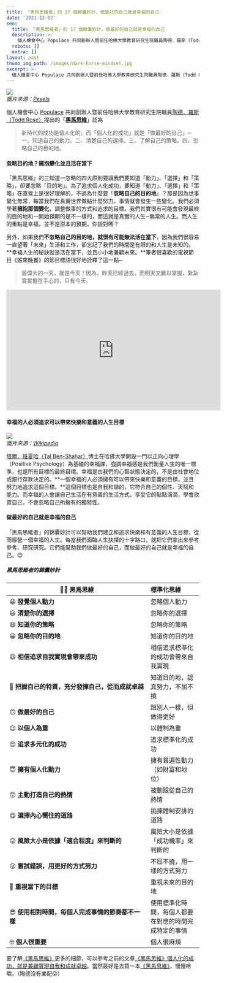 ```yaml
---
title: 「黑馬思維者」的 17 個錦囊妙計，做最好的自己就是幸福的自己
date: '2021-12-02'
seo:
  title: 「黑馬思維者」的 17 個錦囊妙計，做最好的自己就是幸福的自己
  description: >-
    個人機會中心 Populace 共同創辦人暨前任哈佛大學教育研究生院職員陶德．羅斯（Todd Rose）提出的「黑馬思維」認為新時代的成功是個人化的，而「個人化的成功」就是「做最好的自己」─一、知道自己的動力。二、清楚自己的選擇。三、了解自己的策略。四、忽略自己的目的地。
  robots: []
  extra: []
layout: post
thumb_img_path: /images/dark-horse-mindset.jpg
excerpt: >-
  個人機會中心 Populace 共同創辦人暨前任哈佛大學教育研究生院職員陶德．羅斯（Todd Rose）提出的「黑馬思維」認為新時代的成功是個人化的，而「個人化的成功」就是「做最好的自己」─一、知道自己的動力。二、清楚自己的選擇。三、了解自己的策略。四、忽略自己的目的地。
---
```

![](/images/dark-horse-mindset.jpg)  
*圖片來源：[Pexels](https://www.pexels.com/photo/photo-of-man-standing-on-top-of-mountain-2577274/)*

個人機會中心 [Populace](https://populace.org) 共同創辦人暨前任哈佛大學教育研究生院職員[陶德．羅斯（Todd Rose）](http://www.toddrose.com)提出的「[**黑馬思維**](https://pifi.life/posts/dark-horse/)」認為

> 新時代的成功是個人化的，而「個人化的成功」就是「做最好的自己」─一、知道自己的動力。二、清楚自己的選擇。三、了解自己的策略。四、忽略自己的目的地。

####  忽略目的地？擁抱變化並且活在當下

「黑馬思維」的三知道一忽略的四大原則要讓我們要知道「動力」、「選擇」和「策略」，卻要忽略「目的地」。為了追求個人化成功，要知道「動力」、「選擇」和「策略」在直覺上是很好理解的，不過為什麼要「**忽略自己的目的地**」？那是因為世事變化無常，每當我們在真實世界做點什麼努力，事情就會發生一些變化。我們必須學著**擁抱那個變化**，調整做事的方式和追求的目標。我們其實很有可能會發現最終的目的地和一開始預期的是不一樣的，而這就是真實的人生─無常的人生。而人生的重點是幸福，並不是原本的預期，你說對嗎？

另外，如果我們**不忽略自己的目的地，就很有可能無法活在當下**，因為我們很容易一直望著「未來」生活和工作，卻忘記了我們的時間是有限的和人生是未知的。**幸褔人生的秘訣就是活在當下，並且小小地兼顧未來。**筆者很喜歡的電視節目《誰來晚餐》的節目標語很好地詮釋了這一點─

> 最偉大的一天，就是今天！因為，昨天已經過去，而明天又難以掌握，紮紮實實握在手心的，只有今天。

<iframe width="560" height="315" src="https://www.youtube.com/embed/7Ol7EQvvf_I" title="YouTube video player" frameborder="0" allow="accelerometer; autoplay; clipboard-write; encrypted-media; gyroscope; picture-in-picture" allowfullscreen></iframe>  

#### 幸福的人必須追求可以帶來快樂和意義的人生目標

![](/images/tal-ben-shahar.jpg)  
*圖片來源：[Wikipedia](https://zh.wikipedia.org/wiki/%E5%A1%94%E7%88%BE%C2%B7%E7%8F%AD%E5%A4%8F%E5%93%88)*

[塔爾．班夏哈（Tal Ben-Shahar）](https://talbenshahar.com)博士在哈佛大學開設一門以正向心理學（Positive Psychology）為基礎的幸福課，強調幸福感是我們衡量人生的唯一標準，也是所有目標的最終目標。幸福是由我們的心智狀態決定的，不是由社會地位或銀行存款決定的。**一個幸福的人必須擁有可以帶來快樂和意義的目標，並且努力地追求這個目標。**這個目標也是自我和諧的，它符合自己的個性、天賦和能力。而幸福的人會讓自己生活在有意義的生活方式，享受它的點點滴滴，學會欣賞自己，不會忽略自己所擁有的獨特性。

#### 做最好的自己就是幸福的自己

「黑馬思維者」的錦囊妙計可以幫助我們建立和追求快樂和有意義的人生目標，從而經營一個幸福的人生。每當我們面臨人生抉擇的十字路口，就把它們拿出來參考參考、研究研究。它們能幫助我們做最好的自己，而做最好的自己就是幸福的自己。😊

##### 黑馬思維者的錦囊妙計
🏇🏿 黑馬思維　　　　　　　　　　　　　　　　　　　　 |標準化思維
------------------------------------------|:------------------------------------------
😀 **發覺個人動力**　　　　　　　　　　　　　　　|忽略個人動力
😃 **清楚你的選擇**　　　　　　　　　　　　　　　|忽略你的選擇
😄 **知道你的策略**　　　　　　　　　　　　　　　|忽略你的策略
😁 **忽略你的目的地**　　　　　　　　　　　　　　|知道你的目的地
😆 **相信追求自我實現會帶來成功**　　　　　　　　|相信追求標準化的成功會帶來自我實現
🙂 **把握自己的特質，充分發揮自己，從而成就卓越**|知道目的地，認真努力，不屈不撓
🙃 **做最好的自己**　　　　　　　　　　　　　　　|跟別人一樣，但做得更好
😉 **以個人為重**　　　　　　　　　　　　　　　　|以體制為重
😊 **追求多元化的成功**　　　　　　　　　　　　　|追求標準化的成功
😇 **擁有個人化動力**　　　　　　　　　　　　　　|擁有普遍性動力（如財富和地位）
😙 **主動打造自己的熱情**　　　　　　　　　　　　|被動跟從自己的熱情
😋 **選擇內心嚮往的道路**　　　　　　　　　　　　|挑揀體制安排的道路
😛 **風險大小是依據「適合程度」來判斷的**　　　　|風險大小是依據「成功機率」來判斷的
😜 **嘗試錯誤，用更好的方式努力**　　　　　　　　|不屈不撓，用一樣的方式努力
🤗 **重視當下的目標**　　　　　　　　　　　　　　|重視未來的目的地
😎 **使用相對時間，每個人完成事情的節奏都不一樣**|使用標準化時間，每個人都要在對應的時間完成特定的事情
🤓 **個人很重要**　　　　　　　　　　　　　　　　|個人很麻煩

要了解[《黑馬思維》](https://pifi.life/posts/dark-horse/)更多的細節，可以參考之前的文章[《黑馬思維》個人化的成功，就是兼顧實現自我和成就卓越](https://pifi.life/posts/dark-horse/)。當然最好是去買一本[《黑馬思維》](https://www.google.com/search?q=黑馬思維)，慢慢咀嚼。（陶德沒有業配😛）

